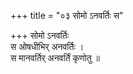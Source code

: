 +++
title = "०३ सोमो ऽनवर्तिः स"

+++
सोमो ऽनवर्तिः  
स ओषधीभिर् अनवर्तिः ।  
स मानवर्तिर् अनवर्तिं कृणोतु ॥